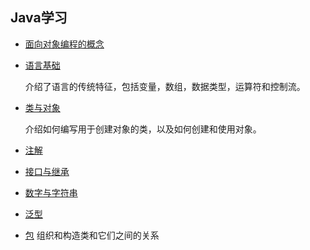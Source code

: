 ## Java学习

- [面向对象编程的概念](OOPConcepts)
- [语言基础](LanguageBasics)

  介绍了语言的传统特征，包括变量，数组，数据类型，运算符和控制流。
- [类与对象](ClassesAndObjects)

    介绍如何编写用于创建对象的类，以及如何创建和使用对象。
- [注解](Annotations)
- [接口与继承](InterfacesAndInheritances)
- [数字与字符串](NumbersAndStrings)
- [泛型](Generics)
- [包](Packages)
	组织和构造类和它们之间的关系
